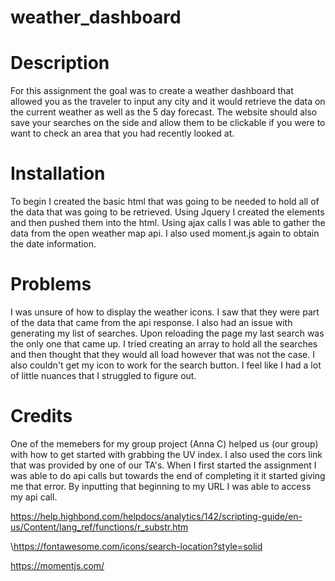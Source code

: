 # weather_dashboard

# Description

For this assignment the goal was to create a weather dashboard that allowed you as the traveler to input any city
and it would retrieve the data on the current weather as well as the 5 day forecast. The website should also save
your searches on the side and allow them to be clickable if you were to want to check an area that you had recently
looked at. 

# Installation
To begin I created the basic html that was going to be needed to hold all of the data that was going to be retrieved. 
Using Jquery I created the elements and then pushed them into the html. Using ajax calls I was able to gather the data 
from the open weather map api. I also used moment.js again to obtain the date information. 

# Problems
I was unsure of how to display the weather icons. I saw that they were part of the data that came from the api response.
I also had an issue with generating my list of searches. Upon reloading the page my last search was the only one that came up. 
I tried creating an array to hold all the searches and then thought that they would all load however that was not the case. 
I also couldn't get my icon to work for the search button. I feel like I had a lot of little nuances that I struggled to figure out.

# Credits
One of the memebers for my group project (Anna C) helped us (our group) with how to get started with grabbing the UV index. 
I also used the cors link that was provided by one of our TA's. When I first started the assignment I was able to do api calls
but towards the end of completing it it started giving me that error. By inputting that beginning to my URL I was able to access
my api call. 

https://help.highbond.com/helpdocs/analytics/142/scripting-guide/en-us/Content/lang_ref/functions/r_substr.htm

\https://fontawesome.com/icons/search-location?style=solid

https://momentjs.com/
